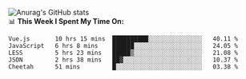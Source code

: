 
![Anurag's GitHub stats](https://github-readme-stats.vercel.app/api?username=supergczh&show_icons=true&theme=radical)
<br />
📊 **This Week I Spent My Time On:**

<!--START_SECTION:waka-->
```text
Vue.js       10 hrs 15 mins  ██████████░░░░░░░░░░░░░░░   40.11 % 
JavaScript   6 hrs 8 mins    ██████░░░░░░░░░░░░░░░░░░░   24.05 % 
LESS         5 hrs 23 mins   █████▒░░░░░░░░░░░░░░░░░░░   21.08 % 
JSON         2 hrs 38 mins   ██▓░░░░░░░░░░░░░░░░░░░░░░   10.37 % 
Cheetah      51 mins         █░░░░░░░░░░░░░░░░░░░░░░░░   03.38 % 
```
<!--END_SECTION:waka-->
